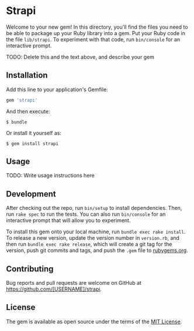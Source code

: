# Strapi

Welcome to your new gem! In this directory, you'll find the files you need to be able to package up your Ruby library into a gem. Put your Ruby code in the file `lib/strapi`. To experiment with that code, run `bin/console` for an interactive prompt.

TODO: Delete this and the text above, and describe your gem

## Installation

Add this line to your application's Gemfile:

```ruby
gem 'strapi'
```

And then execute:

    $ bundle

Or install it yourself as:

    $ gem install strapi

## Usage

TODO: Write usage instructions here

## Development

After checking out the repo, run `bin/setup` to install dependencies. Then, run `rake spec` to run the tests. You can also run `bin/console` for an interactive prompt that will allow you to experiment.

To install this gem onto your local machine, run `bundle exec rake install`. To release a new version, update the version number in `version.rb`, and then run `bundle exec rake release`, which will create a git tag for the version, push git commits and tags, and push the `.gem` file to [rubygems.org](https://rubygems.org).

## Contributing

Bug reports and pull requests are welcome on GitHub at https://github.com/[USERNAME]/strapi.


## License

The gem is available as open source under the terms of the [MIT License](http://opensource.org/licenses/MIT).

